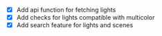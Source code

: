 - [x] Add api function for fetching lights
- [x] Add checks for lights compatible with multicolor
- [x] Add search feature for lights and scenes